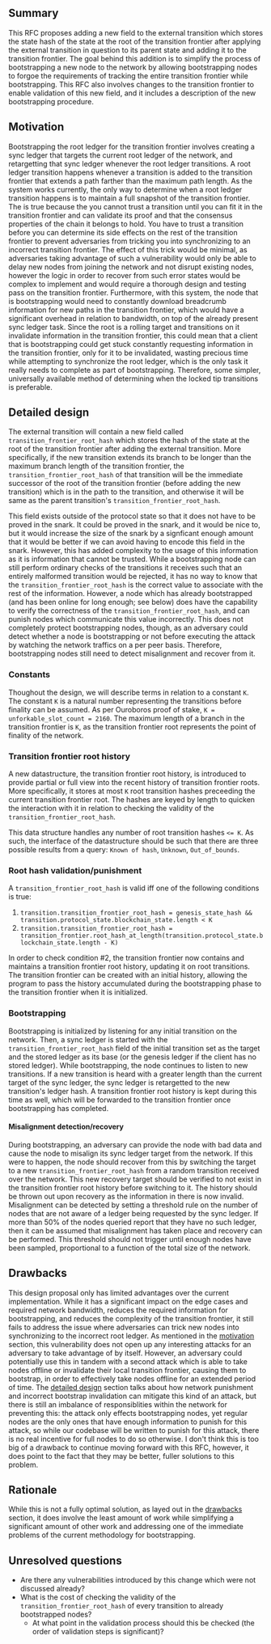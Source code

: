 ## Summary
[summary]: #summary

This RFC proposes adding a new field to the external transition which stores the state hash of the state at the root of the transition frontier after applying the external transition in question to its parent state and adding it to the transition frontier. The goal behind this addition is to simplify the process of bootstrapping a new node to the network by allowing bootstrapping nodes to forgoe the requirements of tracking the entire transition frontier while bootstrapping. This RFC also involves changes to the transition frontier to enable validation of this new field, and it includes a description of the new bootstrapping procedure.


## Motivation
[motivation]: #motivation

Bootstrapping the root ledger for the transition frontier involves creating a sync ledger that targets the current root ledger of the network, and retargetting that sync ledger whenever the root ledger transitions. A root ledger transition happens whenever a transition is added to the transition frontier that extends a path farther than the maximum path length. As the system works currently, the only way to determine when a root ledger transition happens is to maintain a full snapshot of the transition frontier. The is true because the you cannot trust a transition until you can fit it in the transition frontier and can validate its proof and that the consensus properties of the chain it belongs to hold. You have to trust a transition before you can determine its side effects on the rest of the transition frontier to prevent adversaries from tricking you into synchronizing to an incorrect transition frontier. The effect of this trick would be minimal, as adversaries taking advantage of such a vulnerability would only be able to delay new nodes from joining the network and not disrupt existing nodes, however the logic in order to recover from such error states would be complex to implement and would require a thorough design and testing pass on the transition frontier. Furthermore, with this system, the node that is bootstrapping would need to constantly download breadcrumb information for new paths in the transition frontier, which would have a significant overhead in relation to bandwidth, on top of the already present sync ledger task. Since the root is a rolling target and transitions on it invalidate information in the transition frontier, this could mean that a client that is bootstrapping could get stuck constantly requesting information in the transition frontier, only for it to be invalidated, wasting precious time while attempting to synchronize the root ledger, which is the only task it really needs to complete as part of bootstrapping. Therefore, some simpler, universally available method of determining when the locked tip transitions is preferable.

## Detailed design
[detailed-design]: #detailed-design

The external transition will contain a new field called `transition_frontier_root_hash` which stores the hash of the state at the root of the transition frontier after adding the external transition. More specifically, if the new transition extends its branch to be longer than the maximum branch length of the transition frontier, the `transition_frontier_root_hash` of that transition will be the immediate successor of the root of the transition frontier (before adding the new transition) which is in the path to the transition, and otherwise it will be same as the parent transition's `transition_frontier_root_hash`.

This field exists outside of the protocol state so that it does not have to be proved in the snark. It could be proved in the snark, and it would be nice to, but it would increase the size of the snark by a signficant enough amount that it would be better if we can avoid having to encode this field in the snark. However, this has added complexity to the usage of this information as it is information that cannot be trusted. While a bootstrapping node can still perform ordinary checks of the transitions it receives such that an entirely malformed transition would be rejected, it has no way to know that the `transition_frontier_root_hash` is the correct value to associate with the rest of the information. However, a node which has already bootstrapped (and has been online for long enough; see below) does have the capability to verify the correctness of the `transition_frontier_root_hash`, and can punish nodes which communicate this value incorrectly. This does not completely protect bootstrapping nodes, though, as an adversary could detect whether a node is bootstrapping or not before executing the attack by watching the network traffics on a per peer basis. Therefore, bootstrapping nodes still need to detect misalignment and recover from it.

### Constants

Thoughout the design, we will describe terms in relation to a constant `K`. The constant `K` is a natural number representing the transitions before finality can be assumed. As per Ouroboros proof of stake, `K = unforkable_slot_count = 2160`. The maximum length of a branch in the transition frontier is `K`, as the transition frontier root represents the point of finality of the network.

### Transition frontier root history

A new datastructure, the transition frontier root history, is introduced to provide partial or full view into the recent history of transition frontier roots. More specifically, it stores at most `K` root transition hashes preceeding the current transition frontier root. The hashes are keyed by length to quicken the interaction with it in relation to checking the validity of the `transition_frontier_root_hash`.

This data structure handles any number of root transition hashes `<= K`. As such, the interface of the datastructure should be such that there are three possible results from a query: `Known of hash`, `Unknown`, `Out_of_bounds`.

### Root hash validation/punishment
[detailed-design-root-hash-validation-punishment]: #detailed-design-root-hash-validation-punishment

A `transition_frontier_root_hash` is valid iff one of the following conditions is true:
1. `transition.transition_frontier_root_hash = genesis_state_hash && transition.protocol_state.blockchain_state.length < K`
2. `transition.transition_frontier_root_hash = transition_frontier.root_hash_at_length(transition.protocol_state.blockchain_state.length - K)`

In order to check condition #2, the transition frontier now contains and maintains a transition frontier root history, updating it on root transitions. The transition frontier can be created with an initial history, allowing the program to pass the history accumulated during the bootstrapping phase to the transition frontier when it is initialized.

### Bootstrapping
[detailed-design-bootstrapping]: #detailed-design-bootstrapping

Bootstrapping is initialized by listening for any initial transition on the network. Then, a sync ledger is started with the `transition_frontier_root_hash` field of the initial transition set as the target and the stored ledger as its base (or the genesis ledger if the client has no stored ledger). While bootstrapping, the node continues to listen to new transitions. If a new transition is heard with a greater length than the current target of the sync ledger, the sync ledger is retargetted to the new transition's ledger hash. A transition frontier root history is kept during this time as well, which will be forwarded to the transition frontier once bootstrapping has completed.

#### Misalignment detection/recovery
[detailed-design-bootstrapping-misalignment-detection-recovery]: #detailed-design-bootstrapping-misalignment-detection-recovery

During bootstrapping, an adversary can provide the node with bad data and cause the node to misalign its sync ledger target from the network. If this were to happen, the node should recover from this by switching the target to a new `transition_frontier_root_hash` from a random transition received over the network. This new recovery target should be verified to not exist in the transition frontier root history before switching to it. The history should be thrown out upon recovery as the information in there is now invalid. Misalignment can be detected by setting a threshold rule on the number of nodes that are not aware of a ledger being requested by the sync ledger. If more than 50% of the nodes queried report that they have no such ledger, then it can be assumed that misalignment has taken place and recovery can be performed. This threshold should not trigger until enough nodes have been sampled, proportional to a function of the total size of the network.

## Drawbacks
[drawbacks]: #drawbacks

This design proposal only has limited advantages over the current implementation. While it has a significant impact on the edge cases and required network bandwidth, reduces the required information for bootstrapping, and reduces the complexity of the transition frontier, it still fails to address the issue where adversaries can trick new nodes into synchronizing to the incorrect root ledger. As mentioned in the [motivation](#motivation) section, this vulnerability does not open up any interesting attacks for an adversary to take advantage of by itself. However, an adversary could potentially use this in tandem with a second attack which is able to take nodes offline or invalidate their local transition frontier, causing them to bootstrap, in order to effectively take nodes offline for an extended period of time. The [detailed design](#detailed-design) section talks about how network punishment and incorrect bootstrap invalidation can mitigate this kind of an attack, but there is still an imbalance of responsiblities within the network for preventing this: the attack only effects bootstrapping nodes, yet regular nodes are the only ones that have enough information to punish for this attack, so while our codebase will be written to punish for this attack, there is no real incentive for full nodes to do so otherwise. I don't think this is too big of a drawback to continue moving forward with this RFC, however, it does point to the fact that they may be better, fuller solutions to this problem.

## Rationale
[rationale]: #rationale

While this is not a fully optimal solution, as layed out in the [drawbacks](#drawbacks) section, it does involve the least amount of work while simplifying a significant amount of other work and addressing one of the immediate problems of the current methodology for bootstrapping.

## Unresolved questions
[unresolved-questions]: #unresolved-questions

- Are there any vulnerabilities introduced by this change which were not discussed already?
- What is the cost of checking the validity of the `transition_frontier_root_hash` of every transition to already bootstrapped nodes?
  - At what point in the validation process should this be checked (the order of validation steps is significant)?

